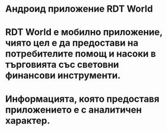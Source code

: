 # Андроид приложение RDT World
# RDT World е мобилно приложение, чиято цел е да предостави на потребителите помощ и насоки в търговията със световни финансови инструменти.
# Информацията, която предоставя приложението е с аналитичен характер. 

